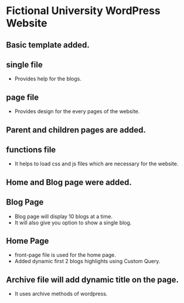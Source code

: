 # Fictional University WordPress Website

## Basic template added.

## single file
* Provides help for the blogs.

## page file
* Provides design for the every pages of the website.

## Parent and children pages are added.

## functions file
* It helps to load css and js files which are necessary for the website.

## Home and Blog page were added.

## Blog Page
* Blog page will display 10 blogs at a time.
* It will also give you option to show a single blog.

## Home Page
* front-page file is used for the home page.
* Added dynamic first 2 blogs highlights using Custom Query.

## Archive file will add dynamic title on the page.
* It uses archive methods of wordpress.